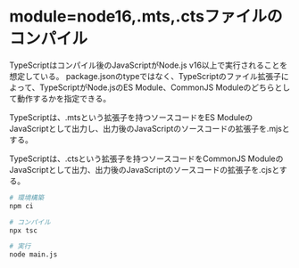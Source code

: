 # module=node16,.mts,.ctsファイルのコンパイル

TypeScriptはコンパイル後のJavaScriptがNode.js v16以上で実行されることを想定している。
package.jsonのtypeではなく、TypeScriptのファイル拡張子によって、TypeScriptがNode.jsのES Module、CommonJS Moduleのどちらとして動作するかを指定できる。

TypeScriptは、.mtsという拡張子を持つソースコードをES ModuleのJavaScriptとして出力し、出力後のJavaScriptのソースコードの拡張子を.mjsとする。

TypeScriptは、.ctsという拡張子を持つソースコードをCommonJS ModuleのJavaScriptとして出力、出力後のJavaScriptのソースコードの拡張子を.cjsとする。

```bash
# 環境構築
npm ci

# コンパイル
npx tsc

# 実行
node main.js
```